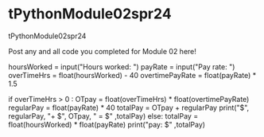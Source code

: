 # tPythonModule02spr24
tPythonModule02spr24

Post any and all code you completed for Module 02 here!


hoursWorked = input("Hours worked: ")
payRate = input("Pay rate: ")
overTimeHrs = float(hoursWorked) - 40
overtimePayRate = float(payRate) * 1.5


if overTimeHrs > 0 :
    OTpay = float(overTimeHrs) * float(overtimePayRate) 
    regularPay = float(payRate) * 40
    totalPay = OTpay + regularPay
    print("$", regularPay, "+ $", OTpay, " = $" ,totalPay)
else:
    totalPay = float(hoursWorked) * float(payRate)
    print("pay: $" ,totalPay)
